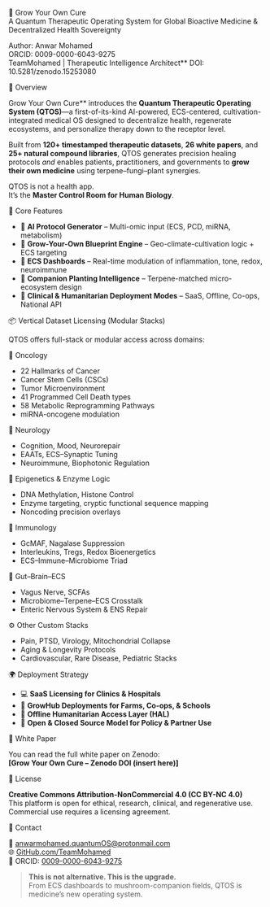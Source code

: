 🌱 Grow Your Own Cure  
A Quantum Therapeutic Operating System for Global Bioactive Medicine & Decentralized Health Sovereignty

Author: Anwar Mohamed  
ORCID: 0009-0000-6043-9275  
TeamMohamed | Therapeutic Intelligence Architect**
DOI: 10.5281/zenodo.15253080

🚀 Overview

Grow Your Own Cure** introduces the **Quantum Therapeutic Operating System (QTOS)**—a first-of-its-kind AI-powered, ECS-centered, cultivation-integrated medical OS designed to decentralize health, regenerate ecosystems, and personalize therapy down to the receptor level.

Built from **120+ timestamped therapeutic datasets**, **26 white papers**, and **25+ natural compound libraries**, QTOS generates precision healing protocols *and* enables patients, practitioners, and governments to **grow their own medicine** using terpene–fungi–plant synergies.

QTOS is not a health app.  
It’s the **Master Control Room for Human Biology**.


🧬 Core Features

- 🔹 **AI Protocol Generator** – Multi-omic input (ECS, PCD, miRNA, metabolism)  
- 🔹 **Grow-Your-Own Blueprint Engine** – Geo-climate-cultivation logic + ECS targeting  
- 🔹 **ECS Dashboards** – Real-time modulation of inflammation, tone, redox, neuroimmune  
- 🔹 **Companion Planting Intelligence** – Terpene-matched micro-ecosystem design  
- 🔹 **Clinical & Humanitarian Deployment Modes** – SaaS, Offline, Co-ops, National API


📦 Vertical Dataset Licensing (Modular Stacks)

QTOS offers full-stack or modular access across domains:

🔬 Oncology  
- 22 Hallmarks of Cancer  
- Cancer Stem Cells (CSCs)  
- Tumor Microenvironment  
- 41 Programmed Cell Death types  
- 58 Metabolic Reprogramming Pathways  
- miRNA-oncogene modulation

🧠 Neurology  
- Cognition, Mood, Neurorepair  
- EAATs, ECS–Synaptic Tuning  
- Neuroimmune, Biophotonic Regulation

🧬 Epigenetics & Enzyme Logic  
- DNA Methylation, Histone Control  
- Enzyme targeting, cryptic functional sequence mapping  
- Noncoding precision overlays

🧠 Immunology  
- GcMAF, Nagalase Suppression  
- Interleukins, Tregs, Redox Bioenergetics  
- ECS–Immune–Microbiome Triad

🌱 Gut–Brain–ECS  
- Vagus Nerve, SCFAs  
- Microbiome–Terpene–ECS Crosstalk  
- Enteric Nervous System & ENS Repair

⚙️ Other Custom Stacks  
- Pain, PTSD, Virology, Mitochondrial Collapse  
- Aging & Longevity Protocols  
- Cardiovascular, Rare Disease, Pediatric Stacks


🌍 Deployment Strategy

- 💻 **SaaS Licensing for Clinics & Hospitals**  
- 🌾 **GrowHub Deployments for Farms, Co-ops, & Schools**  
- 🧰 **Offline Humanitarian Access Layer (HAL)**  
- 🧬 **Open & Closed Source Model for Policy & Partner Use**


📖 White Paper

You can read the full white paper on Zenodo:  
**[Grow Your Own Cure – Zenodo DOI (insert here)]**


📜 License

**Creative Commons Attribution-NonCommercial 4.0 (CC BY-NC 4.0)**  
This platform is open for ethical, research, clinical, and regenerative use. Commercial use requires a licensing agreement.


🧠 Contact

📩 anwarmohamed.quantumOS@protonmail.com  
🌐 [GitHub.com/TeamMohamed](https://github.com/TeamMohamed)  
🔗 ORCID: [0009-0000-6043-9275](https://orcid.org/0009-0000-6043-9275)


> **This is not alternative. This is the upgrade.**  
> From ECS dashboards to mushroom-companion fields, QTOS is medicine’s new operating system.

